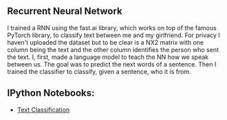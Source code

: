 ## Recurrent Neural Network

I trained a RNN using the fast.ai library, which works on top of the famous PyTorch library, to classify text between me and my girlfriend. For privacy I haven't uploaded the dataset but to be clear is a NX2 matrix with one column being the text and the other column identifies the person who sent the text. I, first, made a language model to teach the NN how we speak between us. The goal was to predict the next words of a sentence. Then I trained the classifier to classify, given a sentence, who it is from.

## IPython Notebooks:

- [Text Classification](https://nbviewer.jupyter.org/github/vorsatti/Deep-Learning/blob/master/NLP/Text_classification.ipynb)